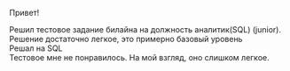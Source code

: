 Привет!<br>

Решил тестовое задание билайна на должность аналитик(SQL) (junior).<br>
Решение достаточно легкое, это примерно базовый уровень<br>
Решал на SQL<br>
Тестовое мне не понравилось. На мой взгляд, оно слишком легкое.<br>
